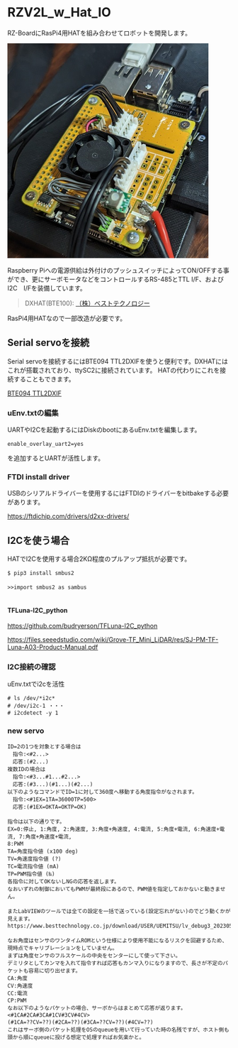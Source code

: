 # RZV2L_w_Hat_IO

RZ-BoardにRasPi4用HATを組み合わせてロボットを開発します。

![RZV2L_w_Hat_IO](/pics/rz_hat.jpg)



Raspberry Piへの電源供給は外付けのプッシュスイッチによってON/OFFする事ができ、更にサーボモータなどをコントロールするRS-485とTTL I/F、およびI2C　I/Fを装備しています。

>DXHAT(BTE100): [（株）ベストテクノロジー](https://www.besttechnology.co.jp/modules/knowledge/?BTE100%20DXHAT)

RasPi4用HATなので一部改造が必要です。


## Serial servoを接続

Serial servoを接続するにはBTE094 TTL2DXIFを使うと便利です。DXHATにはこれが搭載されており、ttySC2に接続されています。
HATの代わりにこれを接続することもできます。

[BTE094 TTL2DXIF](https://www.besttechnology.co.jp/modules/knowledge/?BTE094%20TTL2DXIF)

### uEnv.txtの編集
UARTやI2Cを起動するにはDiskのbootにあるuEnv.txtを編集します。

```
enable_overlay_uart2=yes
```
を追加するとUARTが活性します。 

### FTDI install driver

USBのシリアルドライバーを使用するにはFTDIのドライバーをbitbakeする必要があります。

https://ftdichip.com/drivers/d2xx-drivers/


## I2Cを使う場合

HATでI2Cを使用する場合2KΩ程度のプルアップ抵抗が必要です。

```
$ pip3 install smbus2

>>import smbus2 as sambus


```
#### TFLuna-I2C_python

https://github.com/budryerson/TFLuna-I2C_python

https://files.seeedstudio.com/wiki/Grove-TF_Mini_LiDAR/res/SJ-PM-TF-Luna-A03-Product-Manual.pdf
### I2C接続の確認

uEnv.txtでi2cを活性
```
# ls /dev/*i2c*
# /dev/i2c-1 ・・・
# i2cdetect -y 1
```


### new servo
```
ID=2の1つを対象とする場合は
　指令:<#2...>
　応答:(#2...)
複数IDの場合は
　指令:<#3...#1...#2...>
　応答:(#3...)(#1...)(#2...)
以下のようなコマンドでID=1に対して360度へ移動する角度指令がなされます。
　指令:<#1EX=1TA=36000TP=500>
　応答:(#1EX=OKTA=OKTP=OK)

指令は以下の通りです。
EX=0:停止, 1:角度, 2:角速度, 3:角度+角速度, 4:電流, 5:角度+電流, 6:角速度+電流, 7:角度+角速度+電流,
8:PWM
TA=角度指令値 (x100 deg)
TV=角速度指令値 (?)
TC=電流指令値 (mA)
TP=PWM指令値 (‰)
各指令に対してOKないしNGの応答を返します。
なおいずれの制御においてもPWMが最終段にあるので、PWM値を指定しておかないと動きません。

またLabVIEWのツールでは全ての設定を一括で送っている(設定忘れがない)のでどう動くかが見えます。
https://www.besttechnology.co.jp/download/USER/UEMITSU/lv_debug3_20230501.7z

なお角度はセンサのワンタイムROMという仕様により使用不能になるリスクを回避するため、現時点でキャリブレーションをしていません。
まずは角度センサのフルスケールの中央をセンターにして使って下さい。
デミリタとしてカンマを入れて指令すれば応答もカンマ入りになりますので、長さが不定のパケットも容易に切り出せます。
CA:角度
CV:角速度
CC:電流
CP:PWM
なお以下のようなパケットの場合、サーボからはまとめて応答が返ります。
<#1CA#2CA#3CA#1CV#3CV#4CV>
(#1CA=??CV=??)(#2CA=??)(#3CA=??CV=??)(#4CV=??)
これはサーボ側のパケット処理をOSのqueueを用いて行っていた時の名残ですが、ホスト側も頭から順にqueueに投げる想定で処理すればお気楽かと。

